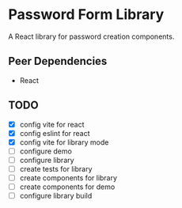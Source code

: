 # Password Form Library

A React library for password creation components.

## Peer Dependencies

- React

## TODO

- [x] config vite for react
- [x] config eslint for react
- [x] config vite for library mode
- [ ] configure demo
- [ ] configure library
- [ ] create tests for library
- [ ] create components for library
- [ ] create components for demo
- [ ] configure library build
